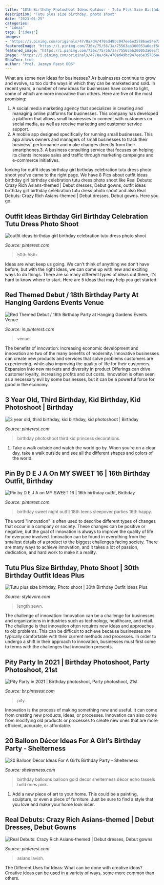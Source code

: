 ```yaml
---
title: "18th Birthday Photoshoot Ideas Outdoor - Tutu Plus Size Birthday, Photo Shoot"
description: "Tutu plus size birthday, photo shoot"
date: "2023-01-25"
categories:
- "ideas"
tags: ["ideas"]
images:
- "https://i.pinimg.com/originals/47/0a/d4/470ad49bc947ee6e35786ae54e7258bf.png"
featuredImage: "https://i.pinimg.com/736x/75/56/3a/75563ab300053a6ecf5d6ceef2b7537f--th-birthday-party-hanging-gardens.jpg"
featured_image: "https://i.pinimg.com/736x/75/56/3a/75563ab300053a6ecf5d6ceef2b7537f--th-birthday-party-hanging-gardens.jpg"
image: "https://i.pinimg.com/originals/47/0a/d4/470ad49bc947ee6e35786ae54e7258bf.png"
ShowToc: true
author: "Prof. Jazmyn Feest DDS"
---
```



What are some new ideas for businesses?
As businesses continue to grow and evolve, so too do the ways in which they can be marketed and sold. In recent years, a number of new ideas for businesses have come to light, some of which are more innovative than others. Here are five of the most promising:
1. A social media marketing agency that specializes in creating and managing online platforms for businesses. This company has developed a platform that allows small businesses to connect with customers on social media, as well as receive marketing and customer service support.
2. A mobile app designed specifically for running small businesses. This app allows owners and managers of small businesses to track their business' performance and make changes directly from their smartphones.3. A business consulting service that focuses on helping its clients increase sales and traffic through marketing campaigns and e-commerce initiatives.
	

		
looking for outfit ideas birthday girl birthday celebration tutu dress photo shoot you've came to the right page. We have 8 Pics about outfit ideas birthday girl birthday celebration tutu dress photo shoot like Real Debuts: Crazy Rich Asians-themed | Debut dresses, Debut gowns, outfit ideas birthday girl birthday celebration tutu dress photo shoot and also Real Debuts: Crazy Rich Asians-themed | Debut dresses, Debut gowns. Here you go:
		
    
## Outfit Ideas Birthday Girl Birthday Celebration Tutu Dress Photo Shoot

<img loading=lazy src="https://i.pinimg.com/736x/34/58/b8/3458b83aff9279065a3162518cc2852f.jpg" onerror="this.onerror=null;this.src='https://tse3.mm.bing.net/th?id=OIP.FXq4vIXFebmtcKbrJT3UawHaKw&amp;pid=15.1';" alt="outfit ideas birthday girl birthday celebration tutu dress photo shoot">

_Source: pinterest.com_

>50th 55th. 

	

Ideas are what keep us going. We can't think of anything we don't have before, but with the right ideas, we can come up with new and exciting ways to do things. There are so many different types of ideas out there, it's hard to know where to start. Here are 5 ideas that may help you get started: 

    
## Red Themed Debut / 18th Birthday Party At Hanging Gardens Events Venue

<img loading=lazy src="https://i.pinimg.com/736x/75/56/3a/75563ab300053a6ecf5d6ceef2b7537f--th-birthday-party-hanging-gardens.jpg" onerror="this.onerror=null;this.src='https://tse3.mm.bing.net/th?id=OIP.mAH-4RH7TCBuVwg80WV-XgHaLH&amp;pid=15.1';" alt="Red Themed Debut / 18th Birthday Party at Hanging Gardens Events Venue">

_Source: in.pinterest.com_

>venue. 

	

The benefits of innovation:
Increasing economic development and innovation are two of the many benefits of modernity. Innovative businesses can create new products and services that solve problems customers are experiencing, while also improving the quality of life for their customers. Expansion into new markets and diversity in product Offerings can drive customer loyalty, increasing profits and cut costs. Innovation is often seen as a necessary evil by some businesses, but it can be a powerful force for good in the economy.

    
## 3 Year Old, Third Birthday, Kid Birthday, Kid Photoshoot | Birthday

<img loading=lazy src="https://i.pinimg.com/originals/02/fc/05/02fc05a2e072862a3a55c51240100353.jpg" onerror="this.onerror=null;this.src='https://tse1.mm.bing.net/th?id=OIP.SAAhWmWrGDeEcPOyIycpiwHaLH&amp;pid=15.1';" alt="3 year old, third birthday, kid birthday, kid photoshoot | Birthday">

_Source: pinterest.com_

>birthday photoshoot third kid princess decorations. 

	

1) Take a walk outside and watch the world go by. When you’re on a clear day, take a walk outside and see all the different shapes and colors of the world.

    
## Pin By D E J A On MY SWEET 16 | 16th Birthday Outfit, Birthday

<img loading=lazy src="https://i.pinimg.com/736x/da/dd/d0/daddd0a0c63896dfbff1ecf2e46252a8.jpg" onerror="this.onerror=null;this.src='https://tse4.mm.bing.net/th?id=OIP.MuhE2AE5VQSrZNSG7yp4aQHaHX&amp;pid=15.1';" alt="Pin by D E J A on MY SWEET 16 | 16th birthday outfit, Birthday">

_Source: pinterest.com_

>birthday sweet night outfit 18th teens sleepover parties 16th happy. 

	

The word "innovation" is often used to describe different types of changes that occur in a company or society. These changes can be positive or negative, but the goal of innovation is always to improve the quality of life for everyone involved. Innovation can be found in everything from the smallest details of a product to the biggest challenges facing society. There are many ways to achieve innovation, and it takes a lot of passion, dedication, and hard work to make it a reality.

    
## Tutu Plus Size Birthday, Photo Shoot | 30th Birthday Outfit Ideas Plus

<img loading=lazy src="https://www.stylevore.com/wp-content/uploads/2019/11/fb3a62f024d43e678c46d7728443bbaa.jpg" onerror="this.onerror=null;this.src='https://tse3.mm.bing.net/th?id=OIP.Ndk6ag-EbGlQLaB2Qhf_hwHaLv&amp;pid=15.1';" alt="Tutu plus size birthday, Photo shoot | 30th Birthday Outfit Ideas Plus">

_Source: stylevore.com_

>length sewn. 

	

The challenge of innovation:
Innovation can be a challenge for businesses and organizations in industries such as technology, healthcare, and retail. The challenge is that innovation often requires new ideas and approaches to old problems. This can be difficult to achieve because businesses are typically comfortable with their current methods and processes. In order to undergo a shift in their approach to innovation, businesses must first come to terms with the challenges that innovation presents.

    
## Pity Party In 2021 | Birthday Photoshoot, Party Photoshoot, 21st

<img loading=lazy src="https://i.pinimg.com/736x/43/fc/a4/43fca44a3e4d0bd6a2da4a4ef2c07423.jpg" onerror="this.onerror=null;this.src='https://tse4.mm.bing.net/th?id=OIP.c4RXwDBAf9q-USekv86x0AHaJ3&amp;pid=15.1';" alt="Pity Party in 2021 | Birthday photoshoot, Party photoshoot, 21st">

_Source: br.pinterest.com_

>pity. 

	

Innovation is the process of making something new and useful. It can come from creating new products, ideas, or processes. Innovation can also come from modifying old products or processes to create new ones that are more efficient, accurate, or affordable.

    
## 20 Balloon Décor Ideas For A Girl’s Birthday Party - Shelterness

<img loading=lazy src="https://i.shelterness.com/2017/03/04-gold-30-balloons-to-take-a-memorable-picture.jpg" onerror="this.onerror=null;this.src='https://tse1.mm.bing.net/th?id=OIP.0AdF-slZXcbRIhJWyOkpQQHaJ4&amp;pid=15.1';" alt="20 Balloon Décor Ideas For A Girl’s Birthday Party - Shelterness">

_Source: shelterness.com_

>birthday balloons balloon gold decor shelterness décor echo tassels bold ones pink. 

	

1. Add a new piece of art to your home. This could be a painting, sculpture, or even a piece of furniture. Just be sure to find a style that you love and make your home look nicer.

    
## Real Debuts: Crazy Rich Asians-themed | Debut Dresses, Debut Gowns

<img loading=lazy src="https://i.pinimg.com/originals/47/0a/d4/470ad49bc947ee6e35786ae54e7258bf.png" onerror="this.onerror=null;this.src='https://tse1.mm.bing.net/th?id=OIP.IXV7YjWxSEysqhuypOTZTQHaLH&amp;pid=15.1';" alt="Real Debuts: Crazy Rich Asians-themed | Debut dresses, Debut gowns">

_Source: pinterest.com_

>asians lavish. 

	

The Different Uses for Ideas: What can be done with creative ideas?
Creative ideas can be used in a variety of ways, some more common than others.

